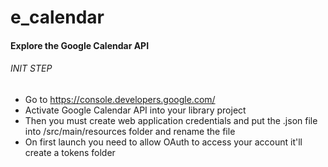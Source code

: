 # e_calendar

#### Explore the Google Calendar API<br/>

###### INIT STEP<br/>
- Go to https://console.developers.google.com/ <br/>
- Activate Google Calendar API into your library project  <br/>
- Then you must create web application credentials and put the .json file into /src/main/resources folder and rename the file<br/> 
- On first launch you need to allow OAuth to access your account it'll create a tokens folder 


